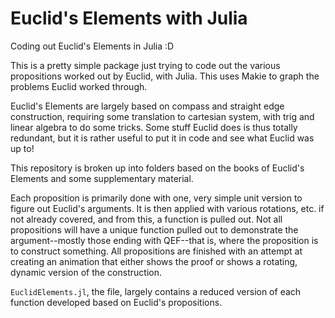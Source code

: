 # Euclid's Elements with Julia

Coding out Euclid's Elements in Julia :D

This is a pretty simple package just trying to code out the various propositions worked out by Euclid, with Julia. This uses Makie to graph the problems Euclid worked through.

Euclid's Elements are largely based on compass and straight edge construction, requiring some translation to cartesian system, with trig and linear algebra to do some tricks. Some stuff Euclid does is thus totally redundant, but it is rather useful to put it in code and see what Euclid was up to!


This repository is broken up into folders based on the books of Euclid's Elements and some supplementary material.

Each proposition is primarily done with one, very simple unit version to figure out Euclid's arguments. It is then applied with various rotations, etc. if not already covered, and from this, a function is pulled out. Not all propositions will have a unique function pulled out to demonstrate the argument--mostly those ending with QEF--that is, where the proposition is to construct something. All propositions are finished with an attempt at creating an animation that either shows the proof or shows a rotating, dynamic version of the construction.

`EuclidElements.jl`, the file, largely contains a reduced version of each function developed based on Euclid's propositions.
